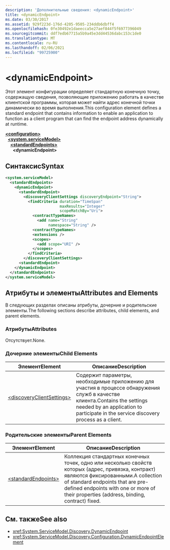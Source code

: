 ```yaml
---
description: 'Дополнительные сведения: <dynamicEndpoint>'
title: <dynamicEndpoint>
ms.date: 03/30/2017
ms.assetid: 929f223d-176d-4205-9505-234ddb6dbff4
ms.openlocfilehash: 0fe30492e1daeecca5e27aef844f5f6977396049
ms.sourcegitcommit: ddf7edb67715a5b9a45e3dd44536dabc153c1de0
ms.translationtype: MT
ms.contentlocale: ru-RU
ms.lasthandoff: 02/06/2021
ms.locfileid: "99725900"
---
```

# \<dynamicEndpoint>

<span data-ttu-id="0bb1c-102">Этот элемент конфигурации определяет стандартную конечную точку, содержащую сведения, позволяющие приложению работать в качестве клиентской программы, которая может найти адрес конечной точки динамически во время выполнения.</span><span class="sxs-lookup"><span data-stu-id="0bb1c-102">This configuration element defines a standard endpoint that contains information to enable an application to function as a client program that can find the endpoint address dynamically at runtime.</span></span>  
  
[**\<configuration>**](../configuration-element.md)\
&nbsp;&nbsp;[**\<system.serviceModel>**](system-servicemodel.md)\
&nbsp;&nbsp;&nbsp;&nbsp;[**\<standardEndpoints>**](standardendpoints.md)\
&nbsp;&nbsp;&nbsp;&nbsp;&nbsp;&nbsp;**\<dynamicEndpoint>**  
  
## <a name="syntax"></a><span data-ttu-id="0bb1c-103">Синтаксис</span><span class="sxs-lookup"><span data-stu-id="0bb1c-103">Syntax</span></span>  
  
```xml  
<system.serviceModel>
  <standardEndpoints>
    <dynamicEndpoint>
      <standardEndpoint>
        <discoveryClientSettings discoveryEndpoint="String">
          <findCriteria duration="TimeSpan"
                        maxResults="Integer"
                        scopeMatchBy="Uri">
            <contractTypeNames>
              <add name="String"
                   namespace="String" />
            <contractTypeNames>
            <extensions />
            <scopes>
              <add scope="URI" />
            </scopes>
          </findCriteria>
        </discoveryClientSettings>
      <standardEndpoint>
    </dynamicEndpoint>
  </standardEndpoints>
</system.serviceModel>
```  
  
## <a name="attributes-and-elements"></a><span data-ttu-id="0bb1c-104">Атрибуты и элементы</span><span class="sxs-lookup"><span data-stu-id="0bb1c-104">Attributes and Elements</span></span>  

 <span data-ttu-id="0bb1c-105">В следующих разделах описаны атрибуты, дочерние и родительские элементы.</span><span class="sxs-lookup"><span data-stu-id="0bb1c-105">The following sections describe attributes, child elements, and parent elements.</span></span>  
  
### <a name="attributes"></a><span data-ttu-id="0bb1c-106">Атрибуты</span><span class="sxs-lookup"><span data-stu-id="0bb1c-106">Attributes</span></span>  

 <span data-ttu-id="0bb1c-107">Отсутствует.</span><span class="sxs-lookup"><span data-stu-id="0bb1c-107">None.</span></span>  
  
### <a name="child-elements"></a><span data-ttu-id="0bb1c-108">Дочерние элементы</span><span class="sxs-lookup"><span data-stu-id="0bb1c-108">Child Elements</span></span>  
  
|<span data-ttu-id="0bb1c-109">Элемент</span><span class="sxs-lookup"><span data-stu-id="0bb1c-109">Element</span></span>|<span data-ttu-id="0bb1c-110">Описание</span><span class="sxs-lookup"><span data-stu-id="0bb1c-110">Description</span></span>|  
|-------------|-----------------|  
|[\<discoveryClientSettings>](discoveryclientsettings.md)|<span data-ttu-id="0bb1c-111">Содержит параметры, необходимые приложению для участия в процессе обнаружения служб в качестве клиента.</span><span class="sxs-lookup"><span data-stu-id="0bb1c-111">Contains the settings needed by an application to participate in the service discovery process as a client.</span></span>|  
  
### <a name="parent-elements"></a><span data-ttu-id="0bb1c-112">Родительские элементы</span><span class="sxs-lookup"><span data-stu-id="0bb1c-112">Parent Elements</span></span>  
  
|<span data-ttu-id="0bb1c-113">Элемент</span><span class="sxs-lookup"><span data-stu-id="0bb1c-113">Element</span></span>|<span data-ttu-id="0bb1c-114">Описание</span><span class="sxs-lookup"><span data-stu-id="0bb1c-114">Description</span></span>|  
|-------------|-----------------|  
|[\<standardEndpoints>](standardendpoints.md)|<span data-ttu-id="0bb1c-115">Коллекция стандартных конечных точек, одно или несколько свойств которых (адрес, привязка, контракт) являются фиксированными.</span><span class="sxs-lookup"><span data-stu-id="0bb1c-115">A collection of standard endpoints that are pre-defined endpoints with one or more of their properties (address, binding, contract) fixed.</span></span>|  
  
## <a name="see-also"></a><span data-ttu-id="0bb1c-116">См. также</span><span class="sxs-lookup"><span data-stu-id="0bb1c-116">See also</span></span>

- <xref:System.ServiceModel.Discovery.DynamicEndpoint>
- <xref:System.ServiceModel.Discovery.Configuration.DynamicEndpointElement>
